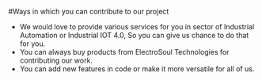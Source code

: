 #Ways in which you can contribute to our project
 * We would love to provide various services for you in sector of Industrial Automation or Industrial IOT 4.0, So you can give us chance to do that for you.
 * You can always buy products from ElectroSoul Technologies for contributing our work.
 * You can add new features in code or make it more versatile for all of us.
